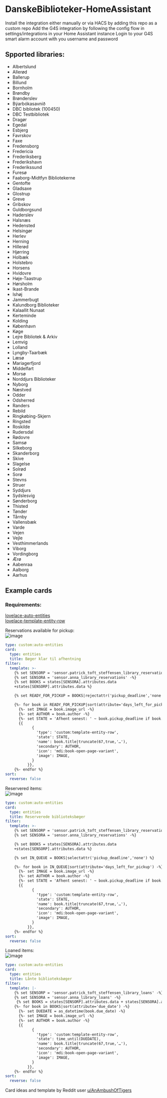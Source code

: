 <!-- ![Current Release](https://img.shields.io/github/release/PTST/DanskeBiblioteker-HomeAssistant/all.svg?style=plastic)
![Github All Releases](https://img.shields.io/github/downloads/PTST/DanskeBiblioteker-HomeAssistant/total.svg?style=plastic) -->

# DanskeBiblioteker-HomeAssistant
Install the integration either manually or via HACS by adding this repo as a custom repo
Add the G4S integration by following the config flow in settings/integrations in your Home Assistant instance
Login to your G4S smart alarm account with you username and password

## Spported libraries:
* Albertslund
* Allerød
* Ballerup
* Billund
* Bornholm
* Brøndby
* Brønderslev
* Býarbókasavnið
* DBC bibliotek (100450)
* DBC Testbibliotek
* Dragør
* Egedal
* Esbjerg
* Favrskov
* Faxe
* Fredensborg
* Fredericia
* Frederiksberg
* Frederikshavn
* Frederikssund
* Furesø
* Faaborg-Midtfyn Bibliotekerne
* Gentofte
* Gladsaxe
* Glostrup
* Greve
* Gribskov
* Guldborgsund
* Haderslev
* Halsnæs
* Hedensted
* Helsingør
* Herlev
* Herning
* Hillerød
* Hjørring
* Holbæk
* Holstebro
* Horsens
* Hvidovre
* Høje-Taastrup
* Hørsholm
* Ikast-Brande
* Ishøj
* Jammerbugt
* Kalundborg Biblioteker
* Kalaallit Nunaat
* Kerteminde
* Kolding
* København
* Køge
* Lejre Bibliotek & Arkiv
* Lemvig
* Lolland
* Lyngby-Taarbæk
* Læsø
* Mariagerfjord
* Middelfart
* Morsø
* Norddjurs Biblioteker
* Nyborg
* Næstved
* Odder
* Odsherred
* Randers
* Rebild
* Ringkøbing-Skjern
* Ringsted
* Roskilde
* Rudersdal
* Rødovre
* Samsø
* Silkeborg
* Skanderborg
* Skive
* Slagelse
* Solrød
* Sorø
* Stevns
* Struer
* Syddjurs
* Sydslesvig
* Sønderborg
* Thisted
* Tønder
* Tårnby
* Vallensbæk
* Varde
* Vejen
* Vejle
* Vesthimmerlands
* Viborg
* Vordingborg
* Ærø
* Aabenraa
* Aalborg
* Aarhus

## Example cards
### Requirements:
[lovelace-auto-entities](https://github.com/thomasloven/lovelace-auto-entities)    
[lovelace-template-entity-row](https://github.com/thomasloven/lovelace-template-entity-row)  

Reservations available for pickup:  
![image](https://github.com/user-attachments/assets/0a1977e2-0d08-49f9-9a9a-9292bdd40af1)

``` yaml
type: custom:auto-entities
card:
  type: entities
  title: Bøger klar til afhentning
filter:
  template: >-
    {% set SENSORP = 'sensor.patrick_toft_steffensen_library_reservations' -%}
    {% set SENSORA = 'sensor.anna_library_reservations' -%}
    {% set BOOKS = states[SENSORA].attributes.data
    +states[SENSORP].attributes.data %}

    {% set READY_FOR_PICKUP = BOOKS|rejectattr('pickup_deadline','none') %}

    {%- for book in READY_FOR_PICKUP|sort(attribute='days_left_for_pickup') -%}
      {%- set IMAGE = book.image_url -%}
      {%- set AUTHOR = book.author -%}
      {%- set STATE = 'Afhent senest: ' ~ book.pickup_deadline if book.pickup_deadline else book.number_in_queue -%}
      {{
            {
              'type': 'custom:template-entity-row',
              'state': STATE,
              'name': book.title|truncate(67,true,'…'),
              'secondary': AUTHOR,
              'icon': 'mdi:book-open-page-variant',
              'image': IMAGE,
            }
          }},
    {%- endfor %}
sort:
  reverse: false
```

Reservered items:  
![image](https://github.com/user-attachments/assets/6f0b8f9a-cc9f-4143-a818-2e29ceca84e1)

``` yaml
type: custom:auto-entities
card:
  type: entities
  title: Reserverede biblioteksbøger
filter:
  template: >-
    {% set SENSORP = 'sensor.patrick_toft_steffensen_library_reservations' -%}
    {% set SENSORA = 'sensor.anna_library_reservations' -%}

    {% set BOOKS = states[SENSORA].attributes.data
    +states[SENSORP].attributes.data %}

    {% set IN_QUEUE = BOOKS|selectattr('pickup_deadline','none') %}

    {%- for book in IN_QUEUE|sort(attribute='days_left_for_pickup') -%}
      {%- set IMAGE = book.image_url -%}
      {%- set AUTHOR = book.author -%}
      {%- set STATE = 'Afhent senest: ' ~ book.pickup_deadline if book.pickup_deadline else book.number_in_queue -%}
      {{
            {
              'type': 'custom:template-entity-row',
              'state': STATE,
              'name': book.title|truncate(67,true,'…'),
              'secondary': AUTHOR,
              'icon': 'mdi:book-open-page-variant',
              'image': IMAGE,
            }
          }},
    {%- endfor %}
sort:
  reverse: false
```

Loaned items:  
![image](https://github.com/user-attachments/assets/e2cdf47a-6b3f-40de-bb30-9fa50d62ed91)

``` yaml
type: custom:auto-entities
card:
  type: entities
  title: Lånte biblioteksbøger
filter:
  template: |-
    {% set SENSORP = 'sensor.patrick_toft_steffensen_library_loans' -%}
    {% set SENSORA = 'sensor.anna_library_loans' -%}
     {% set BOOKS = states[SENSORP].attributes.data + states[SENSORA].attributes.data %}
    {%- for book in BOOKS|sort(attribute='due_date') -%}
      {%- set DUEDATE = as_datetime(book.due_date) -%}
      {%- set IMAGE = book.image_url -%}
      {%- set AUTHOR = book.author -%}
      {{
            {
              'type': 'custom:template-entity-row',
              'state': time_until(DUEDATE),
              'name': book.title|truncate(67,true,'…'),
              'secondary': AUTHOR,
              'icon': 'mdi:book-open-page-variant',
              'image': IMAGE,
            }
          }},
    {%- endfor %}
sort:
  reverse: false
```

Card ideas and template by Reddit user [u/AnAmbushOfTigers](https://www.reddit.com/r/homeassistant/comments/1eonc4y/finished_setting_up_our_new_library_books_card/)
